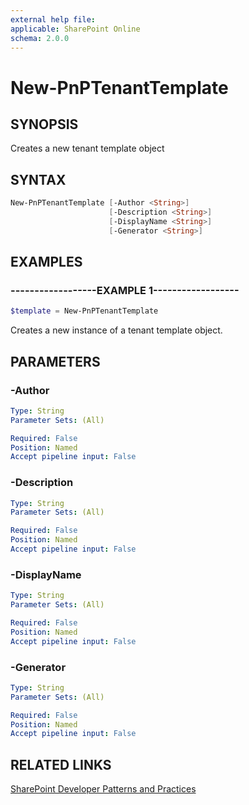 ```yaml
---
external help file:
applicable: SharePoint Online
schema: 2.0.0
---
```

# New-PnPTenantTemplate

## SYNOPSIS
Creates a new tenant template object

## SYNTAX 

```powershell
New-PnPTenantTemplate [-Author <String>]
                      [-Description <String>]
                      [-DisplayName <String>]
                      [-Generator <String>]
```

## EXAMPLES

### ------------------EXAMPLE 1------------------
```powershell
$template = New-PnPTenantTemplate
```

Creates a new instance of a tenant template object.

## PARAMETERS

### -Author


```yaml
Type: String
Parameter Sets: (All)

Required: False
Position: Named
Accept pipeline input: False
```

### -Description


```yaml
Type: String
Parameter Sets: (All)

Required: False
Position: Named
Accept pipeline input: False
```

### -DisplayName


```yaml
Type: String
Parameter Sets: (All)

Required: False
Position: Named
Accept pipeline input: False
```

### -Generator


```yaml
Type: String
Parameter Sets: (All)

Required: False
Position: Named
Accept pipeline input: False
```

## RELATED LINKS

[SharePoint Developer Patterns and Practices](https://aka.ms/sppnp)